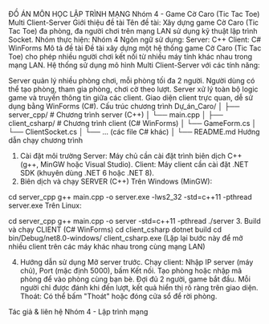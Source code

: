 ĐỒ ÁN MÔN HỌC LẬP TRÌNH MẠNG
Nhóm 4 - Game Cờ Caro (Tic Tac Toe) Multi Client-Server
Giới thiệu đề tài
Tên đề tài: Xây dựng game Cờ Caro (Tic Tac Toe) đa phòng, đa người chơi trên mạng LAN sử dụng kỹ thuật lập trình Socket.
Nhóm thực hiện: Nhóm 4
Ngôn ngữ sử dụng:
Server: C++
Client: C# WinForms
Mô tả đề tài
Đề tài xây dựng một hệ thống game Cờ Caro (Tic Tac Toe) cho phép nhiều người chơi kết nối từ nhiều máy tính khác nhau trong mạng LAN. Hệ thống sử dụng mô hình Multi Client-Server với các tính năng:

Server quản lý nhiều phòng chơi, mỗi phòng tối đa 2 người.
Người dùng có thể tạo phòng, tham gia phòng, chơi cờ theo lượt.
Server xử lý toàn bộ logic game và truyền thông tin giữa các client.
Giao diện client trực quan, dễ sử dụng bằng WinForms (C#).
Cấu trúc chương trình
Dự_án_Caro/
│
├── server_cpp/           # Chương trình server (C++)
│   └── main.cpp
│
├── client_csharp/        # Chương trình client (C# WinForms)
│   └── GameForm.cs
│   └── ClientSocket.cs
│   └── ... (các file C# khác)
│
└── README.md
Hướng dẫn chạy chương trình
1. Cài đặt môi trường
Server:
Máy chủ cần cài đặt trình biên dịch C++ (g++, MinGW hoặc Visual Studio).
Client:
Máy client cần cài đặt .NET SDK (khuyên dùng .NET 6 hoặc .NET 8).
2. Biên dịch và chạy SERVER (C++)
Trên Windows (MinGW):

cd server_cpp
g++ main.cpp -o server.exe -lws2_32 -std=c++11 -pthread
server.exe
Trên Linux:

cd server_cpp
g++ main.cpp -o server -std=c++11 -pthread
./server
3. Build và chạy CLIENT (C# WinForms)
cd client_csharp
dotnet build
cd bin/Debug/net8.0-windows/
client_csharp.exe
(Lặp lại bước này để mở nhiều client trên các máy khác nhau trong cùng mạng LAN)

4. Hướng dẫn sử dụng
Mở server trước.
Chạy client:
Nhập IP server (máy chủ), Port (mặc định 5000), bấm Kết nối.
Tạo phòng hoặc nhập mã phòng để vào phòng cùng bạn bè.
Đợi đủ 2 người, game bắt đầu.
Mỗi người chỉ được đánh khi đến lượt, kết quả hiển thị rõ ràng trên giao diện.
Thoát:
Có thể bấm "Thoát" hoặc đóng cửa sổ để rời phòng.

Tác giả & liên hệ
Nhóm 4 - Lập trình mạng

